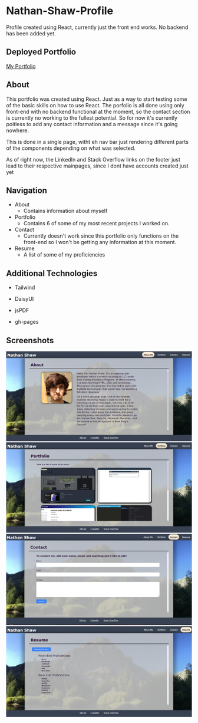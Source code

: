 # Nathan-Shaw-Profile
Profile created using React, currently just the front end works. No backend has been added yet.

## Deployed Portfolio

[My Portfolio](https://nshaw973.github.io/Nathan-Shaw-Profile/#portfolio)

## About

This portfolio was created using React. Just as a way to start testing some of the basic skills on how to use React.
The porfolio is all done using only front-end with no backend functional at the moment, so the contact section is currently no working to the fullest potential. So for now it's currently poitless to add any contact information and a message since it's going nowhere.

This is done in a single page, witht eh nav bar just rendering different parts of the components depending on what was selected.

As of right now, the LinkedIn and Stack Overflow links on the footer just lead to their respective mainpages, since I dont have accounts created just yet

## Navigation

* About
    * Contains information about myself
* Portfolio
    * Contains 6 of some of my most recent projects I worked on.
* Contact
    * Currently doesn't work since this portfolio only functions on the front-end so I won't be getting any information at this moment.
* Resume
    * A list of some of my proficiencies

## Additional Technologies

* Tailwind

* DaisyUI

* jsPDF

* gh-pages

## Screenshots

![About](./images/About.PNG)
![Portfolio](./images/Portfolio.PNG) 
![Contact](./images/Contact.PNG) 
![Resume](./images/Resume.PNG) 
